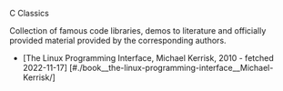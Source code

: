 C Classics

Collection of famous code libraries, demos to literature and officially provided material provided by the corresponding authors.  

 * [The Linux Programming Interface, Michael Kerrisk, 2010 - fetched 2022-11-17] [#./book__the-linux-programming-interface__Michael-Kerrisk/]
 

